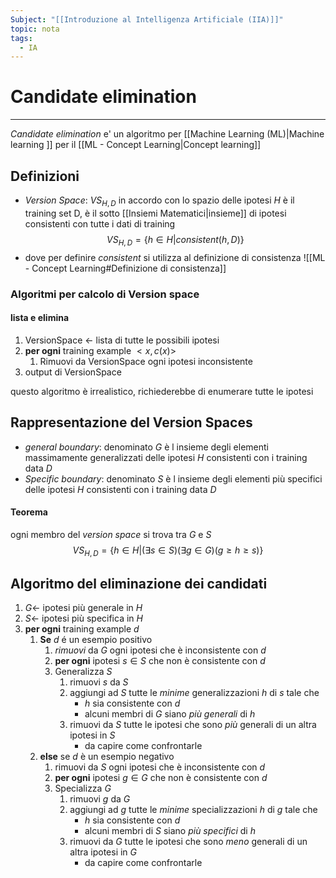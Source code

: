 ```yaml
---
Subject: "[[Introduzione al Intelligenza Artificiale (IIA)]]"
topic: nota
tags:
  - IA
---
```


# Candidate elimination
---
_Candidate elimination_ e' un algoritmo per [[Machine Learning (ML)|Machine learning ]] per il [[ML - Concept Learning|Concept learning]]

## Definizioni
- _Version Space_: $VS_{H,D}$ in accordo con lo spazio delle ipotesi $H$ è il training set D,  è il sotto [[Insiemi Matematici|insieme]] di ipotesi consistenti con tutte i dati di training $$VS_{H,D} = \{h\in H | consistent(h,D)\}$$
- dove per definire $consistent$ si utilizza al definizione di consistenza ![[ML - Concept Learning#Definizione di consistenza]]
 
### Algoritmi per calcolo di Version space
#### lista e elimina
1. VersionSpace $\leftarrow$ lista di tutte le possibili ipotesi
2. __per ogni__ training example $<x,c(x)>$
	1. Rimuovi da VersionSpace ogni ipotesi inconsistente 
3. output di VersionSpace

questo algoritmo è irrealistico, richiederebbe di enumerare tutte le ipotesi 



## Rappresentazione del Version Spaces
- _general boundary_: denominato _G_ è l insieme degli elementi massimamente generalizzati delle ipotesi $H$ consistenti con i training data $D$
- _Specific boundary_: denominato _S_ è l insieme degli elementi più specifici delle ipotesi $H$ consistenti con i training data $D$

#### Teorema
ogni membro del _version space_ si trova tra _G_ e _S_
$$VS_{H,D}= \{h\in H|(\exists s \in S)(\exists g \in G)(g \geq h \geq s)\}$$


## Algoritmo del eliminazione dei candidati 
1. $G \leftarrow$ ipotesi più generale in $H$
2. $S \leftarrow$ ipotesi più specifica in $H$
3. __per ogni__ training example $d$ 
	1. __Se__ $d$ é un esempio positivo 
		1. _rimuovi_ da $G$ ogni ipotesi che è inconsistente con $d$
		2. __per ogni__ ipotesi $s \in S$ che  non è consistente con $d$ 
		3. Generalizza $S$
			1. rimuovi $s$ da $S$
			2. aggiungi ad $S$ tutte le _minime_ generalizzazioni $h$ di $s$ tale che
				- $h$ sia consistente con $d$
				- alcuni membri di $G$ siano _più generali_ di $h$
			3. rimuovi da $S$ tutte le ipotesi che sono _più_ generali di un altra ipotesi in $S$
				- da capire come confrontarle
	2. __else__ se $d$ è un esempio negativo  
		1. rimuovi da $S$ ogni ipotesi che è inconsistente con $d$
		2. __per ogni__ ipotesi $g \in G$ che  non è consistente con $d$ 
		3. Specializza $G$
			1. rimuovi $g$ da $G$
			2. aggiungi ad $g$ tutte le _minime_ specializzazioni $h$ di $g$ tale che
				- $h$ sia consistente con $d$
				- alcuni membri di $S$ siano _più specifici_ di $h$
			3. rimuovi da $G$ tutte le ipotesi che sono _meno_ generali di un altra ipotesi in $G$
				- da capire come confrontarle
